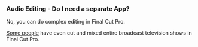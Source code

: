 ### Audio Editing - Do I need a separate App?

No, you can do complex editing in Final Cut Pro.

[Some people](https://web.archive.org/web/20230402100349/https://fcp.co/final-cut-pro/articles/2226-chris-hocking-from-latenite-films-explains-how-his-team-used-final-cut-pro-x-to-edit-mix-grade-and-deliver-the-much-anticipated-series-neighbours-erinsborough-high-for-fremantle-australia) have even cut and mixed entire broadcast television shows in Final Cut Pro.
